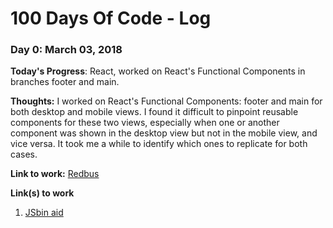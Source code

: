 # 100 Days Of Code - Log

### Day 0: March 03, 2018 

**Today's Progress**: React, worked on React's Functional Components in branches footer and main.

**Thoughts:** I worked on React's Functional Components: footer and main for both desktop and mobile views. I found it difficult to pinpoint reusable components for these two views, especially when one or another component was shown in the desktop view but not in the mobile view, and vice versa. It took me a while to identify which ones to replicate for both cases.

**Link to work:** [Redbus](https://github.com/LizbethFP/redbus)



**Link(s) to work**
1. [JSbin aid](https://jsbin.com/canejirofi/edit?js,console)

